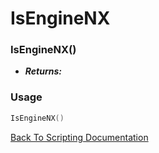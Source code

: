 # IsEngineNX

### IsEngineNX()
- ***Returns:*** 

### Usage

```Lua
IsEngineNX()
```


[Back To Scripting Documentation](../README.md)
